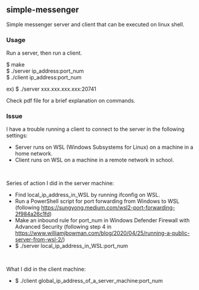 ## simple-messenger
Simple messenger server and client that can be executed on linux shell. 

### Usage
Run a server, then run a client.

$ make<br/>
$ ./server ip_address:port_num<br/>
$ ./client ip_address:port_num<br/>

ex) $ ./server xxx.xxx.xxx.xxx:20741


Check pdf file for a brief explanation on commands. 

### Issue
I have a trouble running a client to connect to the server in the following settings:
* Server runs on WSL (Windows Subsystems for Linux) on a machine in a home network.<br/>
* Client runs on WSL on a machine in a remote network in school.<br/>
<br/>

Series of action I did in the server machine:
* Find local_ip_address_in_WSL by running ifconfig on WSL.<br/>
* Run a PowerShell script for port forwarding from Windows to WSL (following https://sungyong.medium.com/wsl2-port-forwarding-2f984a26c1fd)<br/>
* Make an inbound rule for port_num in Windows Defender Firewall with Advanced Security (following step 4 in https://www.williamjbowman.com/blog/2020/04/25/running-a-public-server-from-wsl-2/)<br/>
* $ ./server local_ip_address_in_WSL:port_num<br/>
<br/>

What I did in the client machine:
* $ ./client global_ip_address_of_a_server_machine:port_num<br/>

